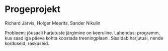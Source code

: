 # Progeprojekt

Richard Järvis, Holger Meerits, Sander Nikulin

Probleem: jõusaali harjutuste järgimine on keeruline.
Lahendus: programm, kus saad iga päeva kohta koostada treeningplaani. Sisaldab harjutusi, nende korduseid, raskuseid.
